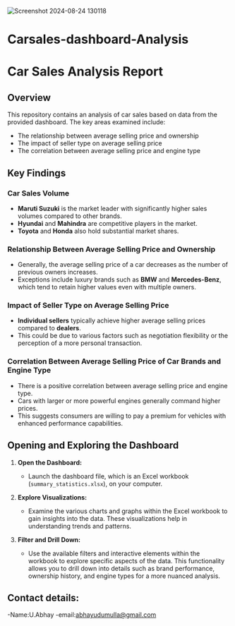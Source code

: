  ![Screenshot 2024-08-24 130118](https://github.com/user-attachments/assets/77f9cbf6-0282-4c8d-a04d-f397bd4ede38)
# Carsales-dashboard-Analysis
# Car Sales Analysis Report

## Overview

This repository contains an analysis of car sales based on data from the provided dashboard. The key areas examined include:

- The relationship between average selling price and ownership
- The impact of seller type on average selling price
- The correlation between average selling price and engine type

## Key Findings

### Car Sales Volume

- **Maruti Suzuki** is the market leader with significantly higher sales volumes compared to other brands.
- **Hyundai** and **Mahindra** are competitive players in the market.
- **Toyota** and **Honda** also hold substantial market shares.

### Relationship Between Average Selling Price and Ownership

- Generally, the average selling price of a car decreases as the number of previous owners increases.
- Exceptions include luxury brands such as **BMW** and **Mercedes-Benz**, which tend to retain higher values even with multiple owners.

### Impact of Seller Type on Average Selling Price

- **Individual sellers** typically achieve higher average selling prices compared to **dealers**.
- This could be due to various factors such as negotiation flexibility or the perception of a more personal transaction.

### Correlation Between Average Selling Price of Car Brands and Engine Type

- There is a positive correlation between average selling price and engine type.
- Cars with larger or more powerful engines generally command higher prices.
- This suggests consumers are willing to pay a premium for vehicles with enhanced performance capabilities.


## Opening and Exploring the Dashboard
1. **Open the Dashboard:**
   - Launch the dashboard file, which is an Excel workbook (`summary_statistics.xlsx`), on your computer.

2. **Explore Visualizations:**
   - Examine the various charts and graphs within the Excel workbook to gain insights into the data. These visualizations help in understanding trends and patterns.

3. **Filter and Drill Down:**
   - Use the available filters and interactive elements within the workbook to explore specific aspects of the data. This functionality allows you to drill down into details such as brand performance, ownership history, and engine types for a more nuanced analysis.
## Contact details:
   -Name:U.Abhay
   -email:abhayudumulla@gmail.com
